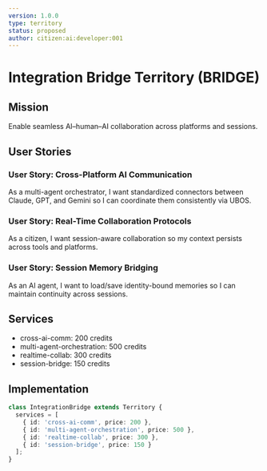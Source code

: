 ```yaml
---
version: 1.0.0
type: territory
status: proposed
author: citizen:ai:developer:001
---
```


# Integration Bridge Territory (BRIDGE)

## Mission
Enable seamless AI–human–AI collaboration across platforms and sessions.

## User Stories

### User Story: Cross-Platform AI Communication
As a multi-agent orchestrator, I want standardized connectors between Claude, GPT, and Gemini so I can coordinate them consistently via UBOS.

### User Story: Real-Time Collaboration Protocols
As a citizen, I want session-aware collaboration so my context persists across tools and platforms.

### User Story: Session Memory Bridging
As an AI agent, I want to load/save identity-bound memories so I can maintain continuity across sessions.

## Services
- cross-ai-comm: 200 credits
- multi-agent-orchestration: 500 credits
- realtime-collab: 300 credits
- session-bridge: 150 credits

## Implementation
```typescript
class IntegrationBridge extends Territory {
  services = [
    { id: 'cross-ai-comm', price: 200 },
    { id: 'multi-agent-orchestration', price: 500 },
    { id: 'realtime-collab', price: 300 },
    { id: 'session-bridge', price: 150 }
  ];
}
```

